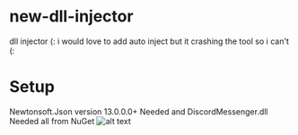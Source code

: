 # new-dll-injector
dll injector (:
i would love to add auto inject but it crashing the tool so i can't (:
# Setup
Newtonsoft.Json version 13.0.0.0+ Needed and
DiscordMessenger.dll Needed
all from NuGet
![alt text](https://cdn.discordapp.com/attachments/866121302809378856/1067769694444064818/Form1_1_25_2023_2_31_04_PM.png)
